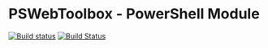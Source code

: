 # PSWebToolbox - PowerShell Module

[![Build status](https://ci.appveyor.com/api/projects/status/gl0ekjy96mg2gcmt?svg=true)](https://ci.appveyor.com/project/PrzemyslawKlys/pswebtoolbox)
[![Build Status](https://dev.azure.com/evotecpl/PSWebToolbox/_apis/build/status/EvotecIT.PSWebToolbox)](https://dev.azure.com/evotecpl/PSWebToolbox/_build/latest?definitionId=4)